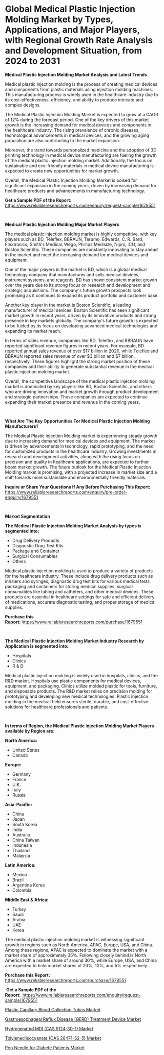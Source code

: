 <p><h1>Global Medical Plastic Injection Molding Market by Types, Applications, and Major Players, with Regional Growth Rate Analysis and Development Situation, from 2024 to 2031</h1></p><p><strong>Medical Plastic Injection Molding Market Analysis and Latest Trends</strong></p>
<p><p>Medical plastic injection molding is the process of creating medical devices and components from plastic materials using injection molding machines. This manufacturing process is widely used in the healthcare industry due to its cost-effectiveness, efficiency, and ability to produce intricate and complex designs.</p><p>The Medical Plastic Injection Molding Market is expected to grow at a CAGR of 12% during the forecast period. One of the key drivers of this market growth is the increasing demand for medical devices and components in the healthcare industry. The rising prevalence of chronic diseases, technological advancements in medical devices, and the growing aging population are also contributing to the market expansion.</p><p>Moreover, the trend towards personalized medicine and the adoption of 3D printing technology in medical device manufacturing are fueling the growth of the medical plastic injection molding market. Additionally, the focus on sustainable and eco-friendly materials in medical device manufacturing is expected to create new opportunities for market growth.</p><p>Overall, the Medical Plastic Injection Molding Market is poised for significant expansion in the coming years, driven by increasing demand for healthcare products and advancements in manufacturing technology.</p></p>
<p><strong>Get a Sample PDF of the Report:&nbsp;</strong> <a href="https://www.reliableresearchreports.com/enquiry/request-sample/1679551">https://www.reliableresearchreports.com/enquiry/request-sample/1679551</a></p>
<p>&nbsp;</p>
<p><strong>Medical Plastic Injection Molding Major Market Players</strong></p>
<p><p>The medical plastic injection molding market is highly competitive, with key players such as BD, Teleflex, BBRAUN, Terumo, Edwards, C. R. Bard, Flextronics, Smith's Medical, Wego, Phillips Medisize, Nipro, ICU, and Boston Scientific. These companies are constantly innovating to stay ahead in the market and meet the increasing demand for medical devices and equipment.</p><p>One of the major players in the market is BD, which is a global medical technology company that manufactures and sells medical devices, instrument systems, and reagents. BD has shown consistent market growth over the years due to its strong focus on research and development and strategic acquisitions. The company's future growth prospects look promising as it continues to expand its product portfolio and customer base.</p><p>Another key player in the market is Boston Scientific, a leading manufacturer of medical devices. Boston Scientific has seen significant market growth in recent years, driven by its innovative products and strong presence in key markets globally. The company's future growth is expected to be fueled by its focus on developing advanced medical technologies and expanding its market reach.</p><p>In terms of sales revenue, companies like BD, Teleflex, and BBRAUN have reported significant revenue figures in recent years. For example, BD reported annual sales revenue of over $17 billion in 2020, while Teleflex and BBRAUN reported sales revenue of over $3 billion and $7 billion, respectively. These figures highlight the strong market position of these companies and their ability to generate substantial revenue in the medical plastic injection molding market.</p><p>Overall, the competitive landscape of the medical plastic injection molding market is dominated by key players like BD, Boston Scientific, and others who are driving innovation and market growth through product development and strategic partnerships. These companies are expected to continue expanding their market presence and revenue in the coming years.</p></p>
<p>&nbsp;</p>
<p><strong>What Are The Key Opportunities For Medical Plastic Injection Molding Manufacturers?</strong></p>
<p><p>The Medical Plastic Injection Molding market is experiencing steady growth due to increasing demand for medical devices and equipment. The market is driven by advancements in technology, rapid prototyping, and the need for customized products in the healthcare industry. Growing investments in research and development activities, along with the rising focus on precision and quality in healthcare applications, are expected to further boost market growth. The future outlook for the Medical Plastic Injection Molding market is promising, with a projected increase in market size and a shift towards more sustainable and environmentally friendly materials.</p></p>
<p><strong>Inquire or Share Your Questions If Any Before Purchasing This Report:</strong> <a href="https://www.reliableresearchreports.com/enquiry/pre-order-enquiry/1679551">https://www.reliableresearchreports.com/enquiry/pre-order-enquiry/1679551</a></p>
<p>&nbsp;</p>
<p><strong>Market Segmentation</strong></p>
<p><strong>The Medical Plastic Injection Molding Market Analysis by types is segmented into:</strong></p>
<p><ul><li>Drug Delivery Products</li><li>Diagnostic Drug Test Kits</li><li>Package and Container</li><li>Surgical Consumables</li><li>Others</li></ul></p>
<p><p>Medical plastic injection molding is used to produce a variety of products for the healthcare industry. These include drug delivery products such as inhalers and syringes, diagnostic drug test kits for various medical tests, packaging and containers for storing medical supplies, surgical consumables like tubing and catheters, and other medical devices. These products are essential in healthcare settings for safe and efficient delivery of medications, accurate diagnostic testing, and proper storage of medical supplies.</p></p>
<p><strong>Purchase this Report:&nbsp;</strong><a href="https://www.reliableresearchreports.com/purchase/1679551">https://www.reliableresearchreports.com/purchase/1679551</a></p>
<p>&nbsp;</p>
<p><strong>The Medical Plastic Injection Molding Market Industry Research by Application is segmented into:</strong></p>
<p><ul><li>Hospitals</li><li>Clinics</li><li>R & D</li></ul></p>
<p><p>Medical plastic injection molding is widely used in hospitals, clinics, and the R&D market. Hospitals use plastic components for medical devices, equipment, and packaging. Clinics utilize molded plastic for tools, furniture, and disposable products. The R&D market relies on precision molding for prototyping and developing new medical technologies. Plastic injection molding in the medical field ensures sterile, durable, and cost-effective solutions for healthcare professionals and patients.</p></p>
<p>&nbsp;</p>
<p><strong>In terms of Region, the Medical Plastic Injection Molding Market Players available by Region are:</strong></p>
<p>
    <p> <strong> North America: </strong>
        <ul>
            <li>United States</li>
            <li>Canada</li>
        </ul>
        </p> 
    <p> <strong> Europe: </strong>
        <ul>
            <li>Germany</li>
            <li>France</li>
            <li>U.K.</li>
            <li>Italy</li>
            <li>Russia</li>
        </ul>
        </p> 
    <p> <strong> Asia-Pacific: </strong>
        <ul>
            <li>China</li>
            <li>Japan</li>
            <li>South Korea</li>
            <li>India</li>
            <li>Australia</li>
            <li>China Taiwan</li>
            <li>Indonesia</li>
            <li>Thailand</li>
            <li>Malaysia</li>
        </ul>
        </p> 
    <p> <strong> Latin America: </strong>
        <ul>
            <li>Mexico</li>
            <li>Brazil</li>
            <li>Argentina Korea</li>
            <li>Colombia</li>
        </ul>
        </p> 
    <p> <strong> Middle East & Africa: </strong>
        <ul>
            <li>Turkey</li>
            <li>Saudi</li>
            <li>Arabia</li>
            <li>UAE</li>
            <li>Korea</li>
        </ul>
    </p>
    </p>
<p><p>The medical plastic injection molding market is witnessing significant growth in regions such as North America, APAC, Europe, USA, and China. Among these regions, APAC is expected to dominate the market with a market share of approximately 35%. Following closely behind is North America with a market share of around 30%, while Europe, USA, and China are expected to hold market shares of 20%, 10%, and 5% respectively.</p></p>
<p><strong>Purchase this Report: </strong><a href="https://www.reliableresearchreports.com/purchase/1679551">https://www.reliableresearchreports.com/purchase/1679551</a></p>
<p>&nbsp;<strong>Get a Sample PDF of the Report:&nbsp;&nbsp;</strong><a href="https://www.reliableresearchreports.com/enquiry/request-sample/1679551">https://www.reliableresearchreports.com/enquiry/request-sample/1679551</a></p>
<p><strong></strong></p>
<p><p><a href="https://github.com/lababdou/Market-Research-Report-List-2/blob/main/plastic-capillary-blood-collection-tubes-market.md">Plastic Capillary Blood Collection Tubes Market</a></p><p><a href="https://github.com/derrinmiltonellis35gcl/Market-Research-Report-List-1/blob/main/gastroesophageal-reflux-disease-gerd-treatment-device-market.md">Gastroesophageal Reflux Disease (GERD) Treatment Device Market</a></p><p><a href="https://issuu.com/reportprime-2/docs/hydrogenated-mdi-cas-5124-30-1-market-size-2030.pp">Hydrogenated MDI (CAS 5124-30-1) Market</a></p><p><a href="https://issuu.com/reportprime-2/docs/tolylenediisocyanate-cas-26471-62-5-market-size-20">Tolylenediisocyanate (CAS 26471-62-5) Market</a></p><p><a href="https://github.com/Chiragrp22/Market-Research-Report-List-3/blob/main/pen-needle-for-diabete-patients-market.md">Pen Needle for Diabete Patients Market</a></p></p>